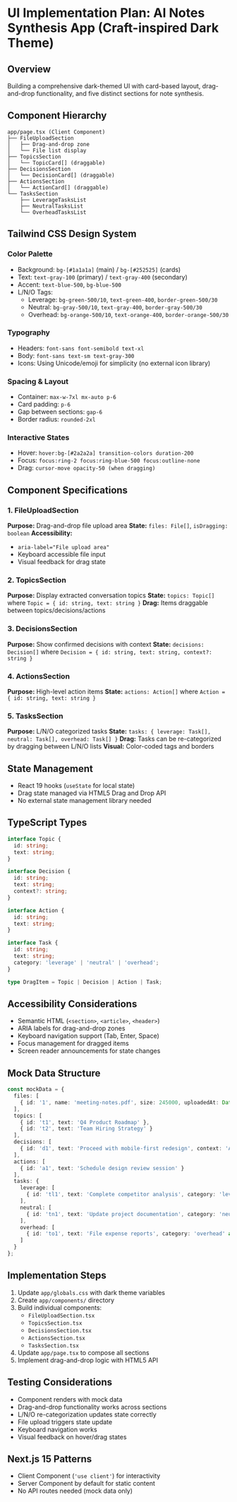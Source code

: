 # UI Implementation Plan: AI Notes Synthesis App (Craft-inspired Dark Theme)

## Overview
Building a comprehensive dark-themed UI with card-based layout, drag-and-drop functionality, and five distinct sections for note synthesis.

## Component Hierarchy

```
app/page.tsx (Client Component)
├── FileUploadSection
│   ├── Drag-and-drop zone
│   └── File list display
├── TopicsSection
│   └── TopicCard[] (draggable)
├── DecisionsSection
│   └── DecisionCard[] (draggable)
├── ActionsSection
│   └── ActionCard[] (draggable)
└── TasksSection
    ├── LeverageTasksList
    ├── NeutralTasksList
    └── OverheadTasksList
```

## Tailwind CSS Design System

### Color Palette
- Background: `bg-[#1a1a1a]` (main) / `bg-[#252525]` (cards)
- Text: `text-gray-100` (primary) / `text-gray-400` (secondary)
- Accent: `text-blue-500`, `bg-blue-500`
- L/N/O Tags:
  - Leverage: `bg-green-500/10`, `text-green-400`, `border-green-500/30`
  - Neutral: `bg-gray-500/10`, `text-gray-400`, `border-gray-500/30`
  - Overhead: `bg-orange-500/10`, `text-orange-400`, `border-orange-500/30`

### Typography
- Headers: `font-sans font-semibold text-xl`
- Body: `font-sans text-sm text-gray-300`
- Icons: Using Unicode/emoji for simplicity (no external icon library)

### Spacing & Layout
- Container: `max-w-7xl mx-auto p-6`
- Card padding: `p-6`
- Gap between sections: `gap-6`
- Border radius: `rounded-2xl`

### Interactive States
- Hover: `hover:bg-[#2a2a2a] transition-colors duration-200`
- Focus: `focus:ring-2 focus:ring-blue-500 focus:outline-none`
- Drag: `cursor-move opacity-50 (when dragging)`

## Component Specifications

### 1. FileUploadSection
**Purpose:** Drag-and-drop file upload area
**State:** `files: File[]`, `isDragging: boolean`
**Accessibility:**
- `aria-label="File upload area"`
- Keyboard accessible file input
- Visual feedback for drag state

### 2. TopicsSection
**Purpose:** Display extracted conversation topics
**State:** `topics: Topic[]` where `Topic = { id: string, text: string }`
**Drag:** Items draggable between topics/decisions/actions

### 3. DecisionsSection
**Purpose:** Show confirmed decisions with context
**State:** `decisions: Decision[]` where `Decision = { id: string, text: string, context?: string }`

### 4. ActionsSection
**Purpose:** High-level action items
**State:** `actions: Action[]` where `Action = { id: string, text: string }`

### 5. TasksSection
**Purpose:** L/N/O categorized tasks
**State:** `tasks: { leverage: Task[], neutral: Task[], overhead: Task[] }`
**Drag:** Tasks can be re-categorized by dragging between L/N/O lists
**Visual:** Color-coded tags and borders

## State Management
- React 19 hooks (`useState` for local state)
- Drag state managed via HTML5 Drag and Drop API
- No external state management library needed

## TypeScript Types

```typescript
interface Topic {
  id: string;
  text: string;
}

interface Decision {
  id: string;
  text: string;
  context?: string;
}

interface Action {
  id: string;
  text: string;
}

interface Task {
  id: string;
  text: string;
  category: 'leverage' | 'neutral' | 'overhead';
}

type DragItem = Topic | Decision | Action | Task;
```

## Accessibility Considerations
- Semantic HTML (`<section>`, `<article>`, `<header>`)
- ARIA labels for drag-and-drop zones
- Keyboard navigation support (Tab, Enter, Space)
- Focus management for dragged items
- Screen reader announcements for state changes

## Mock Data Structure
```typescript
const mockData = {
  files: [
    { id: '1', name: 'meeting-notes.pdf', size: 245000, uploadedAt: Date.now() }
  ],
  topics: [
    { id: 't1', text: 'Q4 Product Roadmap' },
    { id: 't2', text: 'Team Hiring Strategy' }
  ],
  decisions: [
    { id: 'd1', text: 'Proceed with mobile-first redesign', context: 'Approved by leadership team' }
  ],
  actions: [
    { id: 'a1', text: 'Schedule design review session' }
  ],
  tasks: {
    leverage: [
      { id: 'tl1', text: 'Complete competitor analysis', category: 'leverage' as const }
    ],
    neutral: [
      { id: 'tn1', text: 'Update project documentation', category: 'neutral' as const }
    ],
    overhead: [
      { id: 'to1', text: 'File expense reports', category: 'overhead' as const }
    ]
  }
};
```

## Implementation Steps
1. Update `app/globals.css` with dark theme variables
2. Create `app/components/` directory
3. Build individual components:
   - `FileUploadSection.tsx`
   - `TopicsSection.tsx`
   - `DecisionsSection.tsx`
   - `ActionsSection.tsx`
   - `TasksSection.tsx`
4. Update `app/page.tsx` to compose all sections
5. Implement drag-and-drop logic with HTML5 API

## Testing Considerations
- Component renders with mock data
- Drag-and-drop functionality works across sections
- L/N/O re-categorization updates state correctly
- File upload triggers state update
- Keyboard navigation works
- Visual feedback on hover/drag states

## Next.js 15 Patterns
- Client Component (`'use client'`) for interactivity
- Server Component by default for static content
- No API routes needed (mock data only)
